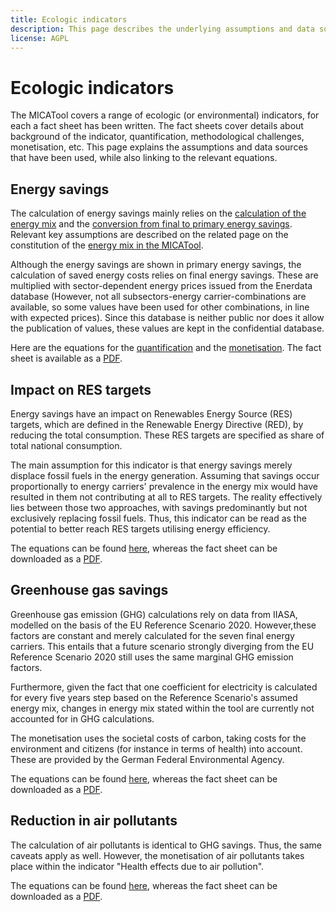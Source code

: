 ```yaml
---
title: Ecologic indicators
description: This page describes the underlying assumptions and data sources for the ecologic indicators.
license: AGPL
---
```


<!--
© 2024 Fraunhofer-Gesellschaft e.V., München

SPDX-License-Identifier: AGPL-3.0-or-later
-->

Ecologic indicators
===

The MICATool covers a range of ecologic (or environmental) indicators, for each a fact sheet has been
written. The fact sheets cover details about background of the indicator, quantification, methodological
challenges, monetisation, etc. This page explains the assumptions and data sources that have been used, while
also linking to the relevant equations.

Energy savings
-

The calculation of energy savings mainly relies on the [calculation of the energy mix](../energy_mix/lambda_chi.md) and
the [conversion from final to primary energy savings](../energy_mix/FEC_to_PEC.md). Relevant key assumptions are described 
on the related page on the constitution of the [energy mix in the MICATool](../energy_mix/energy_mix_description.md). 

Although the energy savings are shown in primary energy savings, the calculation of saved energy costs relies on final
energy savings. These are multiplied with sector-dependent energy prices issued from the Enerdata database (However,
not all subsectors-energy carrier-combinations are available, so some values have been used for other combinations, in 
line with expected prices). Since this database is neither public nor does it allow the publication of values, these 
values are kept in the confidential database.

Here are the equations for the [quantification](./PEC_FEC_savings.md) and the [monetisation](./energy_cost.md). 
The fact sheet is available as a [PDF](https://micatool.eu/seed-micat-project-wAssets/docs/publications/factsheets/Environmental-impact-Energy-cost-savings.pdf).

Impact on RES targets
-

Energy savings have an impact on Renewables Energy Source (RES) targets, which are defined in the Renewable Energy Directive (RED), by reducing the total consumption. These RES targets are specified as share of total national consumption.

The main assumption for this indicator is that energy savings merely displace fossil fuels in the energy generation. 
Assuming that savings occur proportionally to energy carriers' prevalence in the energy mix would have resulted in them not contributing at all to RES targets.
The reality effectively lies between those two approaches, with savings predominantly but not exclusively replacing fossil fuels. Thus, this indicator can be read as the potential to better reach RES targets utilising energy efficiency.

The equations can be found [here](./impact_res_targets), whereas the fact sheet can be downloaded as a [PDF](https://micatool.eu/seed-micat-project-wAssets/docs/publications/factsheets/Environmental-impact-impacts-on-RES-targets.pdf).

Greenhouse gas savings
-

Greenhouse gas emission (GHG) calculations rely on data from IIASA, modelled on the basis of the EU Reference 
Scenario 2020. However,these factors are constant and merely calculated for the seven final energy carriers. 
This entails that a future scenario strongly diverging from the EU Reference Scenario 2020 still uses the same 
marginal GHG emission factors. 

Furthermore, given the fact that one coefficient for electricity is calculated for every five years step based on 
the Reference Scenario's assumed energy mix, changes in energy mix stated within the tool are currently not accounted
for in GHG calculations.

The monetisation uses the societal costs of carbon, taking costs for the environment and citizens (for instance in 
terms of health) into account. These are provided by the German Federal Environmental Agency.

The equations can be found [here](./reduction_GHG.md), whereas the fact sheet can be downloaded as a [PDF](https://micatool.eu/seed-micat-project-wAssets/docs/publications/factsheets/Environmental-impact-GHG-savings-savings-of-direct-carbon-emissions.pdf).

Reduction in air pollutants
-

The calculation of air pollutants is identical to GHG savings. Thus, the same caveats apply as well. However, the
monetisation of air pollutants takes place within the indicator "Health effects due to air pollution".

The equations can be found [here](./reduction_AP.md), whereas the fact sheet can be downloaded as a [PDF](https://micatool.eu/seed-micat-project-wAssets/docs/publications/factsheets/Social-impact-Human-health-due-to-reduced-air-pollution.pdf).






